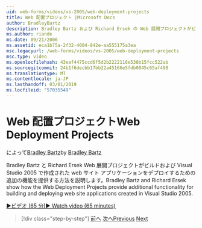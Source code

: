 ```yaml
---
uid: web-forms/videos/vs-2005/web-deployment-projects
title: Web 配置プロジェクト |Microsoft Docs
author: BradleyBartz
description: Bradley Bartz および Richard Ersek の Web 展開プロジェクトがビルドするための追加の機能を提供する方法が表示され、展開の web サイト アプリケーションを作成しています.
ms.author: riande
ms.date: 09/21/2006
ms.assetid: eca1b75a-2f32-4004-842e-aa555175a3ea
msc.legacyurl: /web-forms/videos/vs-2005/web-deployment-projects
msc.type: video
ms.openlocfilehash: 43eef4475ccd6f5d2b2222116e538b15fcc522ab
ms.sourcegitcommit: 24b1f6decbb17bb22a45166e5fdb0845c65af498
ms.translationtype: MT
ms.contentlocale: ja-JP
ms.lasthandoff: 03/01/2019
ms.locfileid: "57035549"
---
```

<a name="web-deployment-projects"></a><span data-ttu-id="488a9-103">Web 配置プロジェクト</span><span class="sxs-lookup"><span data-stu-id="488a9-103">Web Deployment Projects</span></span>
====================
<span data-ttu-id="488a9-104">によって[Bradley Bartz](https://github.com/BradleyBartz)</span><span class="sxs-lookup"><span data-stu-id="488a9-104">by [Bradley Bartz](https://github.com/BradleyBartz)</span></span>

<span data-ttu-id="488a9-105">Bradley Bartz と Richard Ersek Web 展開プロジェクトがビルドおよび Visual Studio 2005 で作成された web サイト アプリケーションをデプロイするための追加の機能を提供する方法を説明します。</span><span class="sxs-lookup"><span data-stu-id="488a9-105">Bradley Bartz and Richard Ersek show how the Web Deployment Projects provide additional functionality for building and deploying web site applications created in Visual Studio 2005.</span></span>

[<span data-ttu-id="488a9-106">&#9654;ビデオ (65 分)</span><span class="sxs-lookup"><span data-stu-id="488a9-106">&#9654; Watch video (65 minutes)</span></span>](https://channel9.msdn.com/Blogs/ASP-NET-Site-Videos/web-deployment-projects)

> [!div class="step-by-step"]
> <span data-ttu-id="488a9-107">[前へ](how-do-i-enable-code-coverage-and-profiling-in-production-applications.md)
> [次へ](web-application-projects-web-deployment-projects.md)</span><span class="sxs-lookup"><span data-stu-id="488a9-107">[Previous](how-do-i-enable-code-coverage-and-profiling-in-production-applications.md)
[Next](web-application-projects-web-deployment-projects.md)</span></span>
